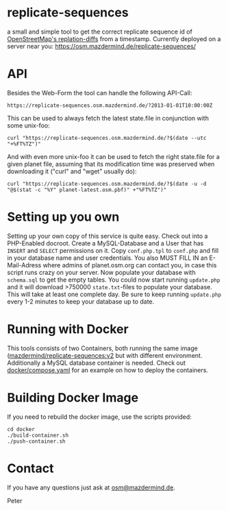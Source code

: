 replicate-sequences
===================

a small and simple tool to get the correct replicate sequence id of [OpenStreetMap's replation-diffs](http://planet.osm.org/replication/) from a timestamp.
Currently deployed on a server near you: https://osm.mazdermind.de/replicate-sequences/


API
===

Besides the Web-Form the tool can handle the following API-Call:
```
https://replicate-sequences.osm.mazdermind.de/?2013-01-01T10:00:00Z
```

This can be used to always fetch the latest state.file in conjunction with some unix-foo:
```
curl "https://replicate-sequences.osm.mazdermind.de/?$(date --utc "+%FT%TZ")"
```

And with even more unix-foo it can be used to fetch the right state.file for a given planet file, assuming that its modification time was preserved when downloading it ("curl" and "wget" usually do):
```
curl "https://replicate-sequences.osm.mazdermind.de/?$(date -u -d "@$(stat -c "%Y" planet-latest.osm.pbf)" +"%FT%TZ")"
```

Setting up you own
==================

Setting up your own copy of this service is quite easy. Check out into a PHP-Enabled docroot. Create a MySQL-Database and a User that has `INSERT` and `SELECT` permissions on it. Copy `conf.php.tpl` to `conf.php` and fill in your database name and user credentials. You also MUST FILL IN an E-Mail-Adress where admins of planet.osm.org can contact you, in case this script runs crazy on your server.
Now populate your database with `schema.sql` to get the empty tables. You could now start running `update.php` and it will download >750000 `state.txt`-files to populate your database. This will take at least one complete day. Be sure to keep running `update.php` every 1-2 minutes to keep your database up to date.


Running with Docker
===================
This tools consists of two Containers, both running the same image ([mazdermind/replicate-sequences:v2](https://hub.docker.com/r/mazdermind/replicate-sequences) but with different environment. Additionally a MySQL database container is needed. Check out [docker/compose.yaml](docker/compose.yaml) for an example on how to deploy the containers.

Building Docker Image
=====================
If you need to rebuild the docker image, use the scripts provided:
```
cd docker
./build-container.sh
./push-container.sh
```


Contact
=======

If you have any questions just ask at osm@mazdermind.de.

Peter

